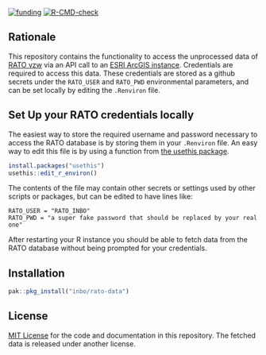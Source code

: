 <!-- badges: start -->
[![funding](https://img.shields.io/static/v1?label=published+through&message=LIFE+RIPARIAS&labelColor=00a58d&color=ffffff)](https://www.riparias.be/)
[![R-CMD-check](https://github.com/riparias/rato-occurrences/actions/workflows/R-CMD-check.yaml/badge.svg)](https://github.com/riparias/rato-occurrences/actions/workflows/R-CMD-check.yaml)
<!-- badges: end -->

## Rationale

This repository contains the functionality to access the unprocessed data of 
[RATO vzw](https://oost-vlaanderen.be/wonen-en-leven/natuur-en-milieu/overlastsoorten/rattenbestrijding-.html) 
via an API call to an [ESRI ArcGIS instance](https://developers.arcgis.com/documentation/).
Credentials are required to access this data. These credentials are stored as a github secrets under the `RATO_USER` and `RATO_PWD` environmental parameters, and can be set locally by editing the `.Renviron` file.

## Set Up your RATO credentials locally

The easiest way to store the required username and password necessary to access the RATO database is by storing them in your `.Renviron` file. An easy way to edit this file is by using a function from [the usethis package](https://usethis.r-lib.org/). 

```r
install.packages("usethis")
usethis::edit_r_environ()
```

The contents of the file may contain other secrets or settings used by other scripts or packages, but can be edited to have lines like:

```
RATO_USER = "RATO_INBO"
RATO_PWD = "a super fake password that should be replaced by your real one"
```

After restarting your R instance you should be able to fetch data from the RATO database without being prompted for your credentials.


## Installation

```r
pak::pkg_install("inbo/rato-data")

```
## License

[MIT License](LICENSE) for the code and documentation in this repository. The fetched data is released under another license.
